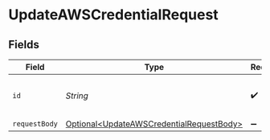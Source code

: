 # UpdateAWSCredentialRequest


## Fields

| Field                                                                                                  | Type                                                                                                   | Required                                                                                               | Description                                                                                            |
| ------------------------------------------------------------------------------------------------------ | ------------------------------------------------------------------------------------------------------ | ------------------------------------------------------------------------------------------------------ | ------------------------------------------------------------------------------------------------------ |
| `id`                                                                                                   | *String*                                                                                               | :heavy_check_mark:                                                                                     | The ID of the AWS Credential to update                                                                 |
| `requestBody`                                                                                          | [Optional\<UpdateAWSCredentialRequestBody>](../../models/operations/UpdateAWSCredentialRequestBody.md) | :heavy_minus_sign:                                                                                     | N/A                                                                                                    |